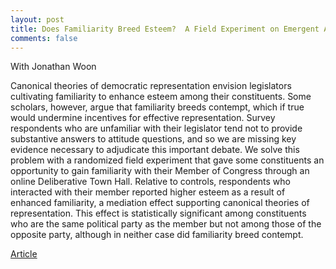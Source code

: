 ```yaml
---
layout: post
title: Does Familiarity Breed Esteem?  A Field Experiment on Emergent Attitudes toward Members of Congress
comments: false
---
```


With Jonathan Woon

Canonical theories of democratic representation envision legislators cultivating familiarity to enhance esteem among their constituents. Some scholars, however, argue that familiarity breeds contempt, which if true would undermine incentives for effective representation. Survey respondents who are unfamiliar with their legislator tend not to provide substantive answers to attitude questions, and so we are missing key evidence necessary to adjudicate this important debate. We solve this problem with a randomized field experiment that gave some constituents an opportunity to gain familiarity with their Member of Congress through an online Deliberative Town Hall. Relative to controls, respondents who interacted with their member reported higher esteem as a result of enhanced familiarity, a mediation effect supporting canonical theories of representation. This effect is statistically significant among constituents who are the same political party as the member but not among those of the opposite party, although in neither case did familiarity breed contempt.

[Article](https://doi.org/10.1177/10659129211073910)
